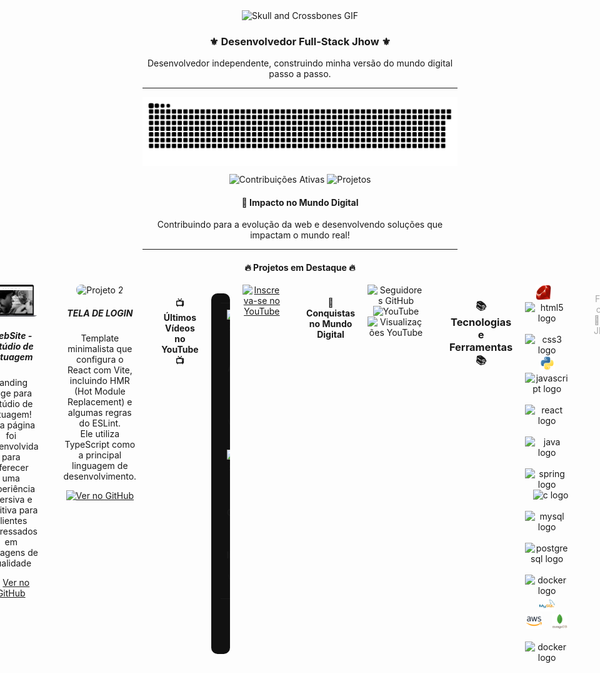 <div style="text-align: center;" align="center">
  <!-- GIF -->
  <img src="https://raw.githubusercontent.com/Tarikul-Islam-Anik/Animated-Fluent-Emojis/master/Emojis/Smilies/Skull%20and%20Crossbones.png" alt="Skull and Crossbones GIF" width="100">

  <h3>⚜️ Desenvolvedor Full-Stack Jhow ⚜️</h3>
  <p>Desenvolvedor independente, construindo minha versão do mundo digital passo a passo.</p>

  <hr>

  <!-- Nova Seção Inovadora -->
  <div>
    <!-- Visualização do GitHub Contribution Snake -->
    <picture align="center">
      <source media="(prefers-color-scheme: dark)" srcset="https://raw.githubusercontent.com/xjhowx-upgrates/xjhowx-upgrates/output/github-contribution-grid-snake-dark.svg">
      <source media="(prefers-color-scheme: light)" srcset="https://raw.githubusercontent.com/xjhowx-upgrates/xjhowx-upgrates/output/github-contribution-grid-snake.svg">
      <img src="https://raw.githubusercontent.com/xjhowx-upgrates/xjhowx-upgrates/output/github-contribution-grid-snake.svg" alt="GitHub Contribution Snake">
    </picture>
  
   <div style="margin-top: 10px;">
      <img src="https://img.shields.io/badge/Contribuições-Ativas-brightgreen?style=for-the-badge&logo=github" alt="Contribuições Ativas">
      <img src="https://img.shields.io/badge/Projetos-20-blue?style=for-the-badge" alt="Projetos">
    </div>
  </div>

<h4>🚀 Impacto no Mundo Digital</h4>
  <p>Contribuindo para a evolução da web e desenvolvendo soluções que impactam o mundo real!</p>
  
  <hr>

  <h4>🔥 Projetos em Destaque 🔥</h4>
  <div style="display: flex; justify-content: center; gap: 20px;">
    
<div style="text-align: center;">

  <img src="https://raw.githubusercontent.com/xjhowx-upgrates/Portifolio-Tattoo-Studio-00/main/PC.png" alt="Projeto 1" style="border-radius: 8px; width: 150px;">
  <h5><b>WebSite - Estúdio de Tatuagem</b></h5>
  <p>Landing page para estúdio de tatuagem!<br> 
    Esta página foi desenvolvida para oferecer uma experiência imersiva e intuitiva para clientes interessados em tatuagens de qualidade</p>
  <a href="https://github.com/xjhowx-upgrates/Portifolio-Tattoo-Studio-01" target="_blank">
    <img src="https://img.shields.io/badge/Ver%20no%20GitHub-blue?style=for-the-badge&logo=github" alt="Ver no GitHub">
  </a>
</div>
<br>
<br>
<div style="text-align: center;">

  <img src="https://app.cakto.com.br/logo/green-text-logo-transparent-background-login.png" alt="Projeto 2" style="border-radius: 8px; width: 150px;">
  <h5><b>TELA DE LOGIN</b></h5>
  <p>Template minimalista que configura o React com Vite, incluindo HMR (Hot Module Replacement) e algumas regras do ESLint.<br> 
    Ele utiliza TypeScript como a principal linguagem de desenvolvimento.</p>
  <a href="https://github.com/xjhowx-upgrates/Cakto-Login" target="_blank">
    <img src="https://img.shields.io/badge/Ver%20no%20GitHub-blue?style=for-the-badge&logo=github" alt="Ver no GitHub">
  </a>
</div>
  <hr>

  <h4>📺 Últimos Vídeos no YouTube 📺</h4>
  <table align="center" style="background-color:#111111; padding: 15px; border-radius: 10px;">
    <tr>
      <td style="padding: 10px;">
        <a href="https://youtu.be/IobwwOUJkFk" target="_blank">
          <img src="https://i.ytimg.com/vi/IobwwOUJkFk/hqdefault.jpg?sqp=-oaymwFBCNACELwBSFryq4qpAzMIARUAAIhCGAHYAQHiAQoIGBACGAY4AUAB8AEB-AH-CYAC0AWKAgwIABABGGUgZShlMA8=&rs=AOn4CLBLWstB5mKeMutTuIi6_6U1XRLIww" width="280" alt="Título do Vídeo 1">
        </a>
        <br>
        <strong>🎯 Você Não Vai Acreditar Neste Truque! 🚀</strong>
        <br>
        63K views - 3 meses
      </td>
      <td style="padding: 10px;">
        <a href="https://youtu.be/IobwwOUJkFk" target="_blank">
          <img src="https://i.ytimg.com/vi/IobwwOUJkFk/hqdefault.jpg?sqp=-oaymwFBCNACELwBSFryq4qpAzMIARUAAIhCGAHYAQHiAQoIGBACGAY4AUAB8AEB-AH-CYAC0AWKAgwIABABGGUgZShlMA8=&rs=AOn4CLBLWstB5mKeMutTuIi6_6U1XRLIww" width="280" alt="Título do Vídeo 2">
        </a>
        <br>
        <strong>🔥 5 Dicas de Programação Que Você Deve Saber!</strong>
        <br>
        48K views - 1 mês
      </td>
      <td style="padding: 10px;">
        <a href="https://youtu.be/IobwwOUJkFk" target="_blank">
          <img src="https://i.ytimg.com/vi/IobwwOUJkFk/hqdefault.jpg?sqp=-oaymwFBCNACELwBSFryq4qpAzMIARUAAIhCGAHYAQHiAQoIGBACGAY4AUAB8AEB-AH-CYAC0AWKAgwIABABGGUgZShlMA8=&rs=AOn4CLBLWstB5mKeMutTuIi6_6U1XRLIww" width="280" alt="Título do Vídeo 3">
        </a>
        <br>
        <strong>🛠️ Como Criar Seu Primeiro Site Em 10 Minutos</strong>
        <br>
        25K views - 2 semanas
      </td>
    </tr>
    <tr>
      <td style="padding: 10px;">
        <a href="https://youtu.be/IobwwOUJkFk" target="_blank">
          <img src="https://i.ytimg.com/vi/IobwwOUJkFk/hqdefault.jpg?sqp=-oaymwFBCNACELwBSFryq4qpAzMIARUAAIhCGAHYAQHiAQoIGBACGAY4AUAB8AEB-AH-CYAC0AWKAgwIABABGGUgZShlMA8=&rs=AOn4CLBLWstB5mKeMutTuIi6_6U1XRLIww" width="280" alt="Título do Vídeo 4">
        </a>
        <br>
        <strong>💻 Tutorial Completo de ReactJS para Iniciantes</strong>
        <br>
        89K views - 1 mês
      </td>
      <td style="padding: 10px;">
        <a href="https://youtu.be/IobwwOUJkFk" target="_blank">
          <img src="https://i.ytimg.com/vi/IobwwOUJkFk/hqdefault.jpg?sqp=-oaymwFBCNACELwBSFryq4qpAzMIARUAAIhCGAHYAQHiAQoIGBACGAY4AUAB8AEB-AH-CYAC0AWKAgwIABABGGUgZShlMA8=&rs=AOn4CLBLWstB5mKeMutTuIi6_6U1XRLIww" width="280" alt="Título do Vídeo 5">
        </a>
        <br>
        <strong>🚀 Como Melhorar Sua Performance no Coding Challenge</strong>
        <br>
        12K views - 5 dias
      </td>
      <td style="padding: 10px;">
        <a href="https://youtu.be/IobwwOUJkFk" target="_blank">
          <img src="https://i.ytimg.com/vi/IobwwOUJkFk/hqdefault.jpg?sqp=-oaymwFBCNACELwBSFryq4qpAzMIARUAAIhCGAHYAQHiAQoIGBACGAY4AUAB8AEB-AH-CYAC0AWKAgwIABABGGUgZShlMA8=&rs=AOn4CLBLWstB5mKeMutTuIi6_6U1XRLIww" width="280" alt="Título do Vídeo 6">
        </a>
        <br>
        <strong>📈 Dicas de SEO para Desenvolvedores</strong>
        <br>
        18K views - 2 semanas
      </td>
    </tr>
  </table>

  <a href="https://www.youtube.com/@canal.do.xjhowx" target="_blank">
    <img src="https://img.shields.io/badge/Youtube-Subscribe-red?style=for-the-badge&logo=youtube" alt="Inscreva-se no YouTube" />
  </a>

  <hr>

  <h4>🌟 Conquistas no Mundo Digital</h4>
  <div>
    <img src="https://img.shields.io/badge/Seguidores%20GitHub-500-orange?style=for-the-badge" alt="Seguidores GitHub">
    <img src="https://img.shields.io/badge/YouTube-500K-red?style=for-the-badge&logo=youtube" alt="YouTube">
    <img src="https://img.shields.io/badge/Visualizações%20YouTube-10M-blue?style=for-the-badge" alt="Visualizações YouTube">
  </div>

  <hr>

  <h3 align="center">📚 Tecnologias e Ferramentas 📚</h3>
  <div align="center">
    <!-- Icons -->
    <img src="https://raw.githubusercontent.com/devicons/devicon/master/icons/ruby/ruby-original.svg" height="25" alt="ruby logo" />
    <img width="8" />
    <img src="https://cdn.jsdelivr.net/gh/devicons/devicon/icons/html5/html5-original.svg" height="25" alt="html5 logo" />
    <img width="8" />
    <img src="https://cdn.jsdelivr.net/gh/devicons/devicon/icons/css3/css3-original.svg" height="25" alt="css3 logo" />
    <img width="8" />
    <img src="https://raw.githubusercontent.com/devicons/devicon/master/icons/python/python-original.svg" height="25" alt="python logo" />
    <img width="8" />
    <img src="https://cdn.jsdelivr.net/gh/devicons/devicon/icons/javascript/javascript-plain.svg" height="25" alt="javascript logo" />
    <img width="8" />
    <img src="https://cdn.jsdelivr.net/gh/devicons/devicon/icons/react/react-original.svg" height="25" alt="react logo" />
    <img width="8" />
    <img src="https://cdn.jsdelivr.net/gh/devicons/devicon/icons/java/java-original.svg" height="25" alt="java logo" />
    <img width="8" />
    <img src="https://cdn.jsdelivr.net/gh/devicons/devicon/icons/spring/spring-original.svg" height="25" alt="spring logo" />
    <img width="8" />
    <img src="https://cdn.jsdelivr.net/gh/devicons/devicon/icons/c/c-original.svg" height="25" alt="c logo" />
    <img width="8" />
    <img src="https://cdn.jsdelivr.net/gh/devicons/devicon/icons/mysql/mysql-original.svg" height="25" alt="mysql logo" />
    <img width="8" />
    <img src="https://cdn.jsdelivr.net/gh/devicons/devicon/icons/postgresql/postgresql-original.svg" height="25" alt="postgresql logo" />
    <img width="8" />
    <img src="https://cdn.jsdelivr.net/gh/devicons/devicon/icons/docker/docker-original.svg" height="25" alt="docker logo" />
    <img width="8" />
    <img src="https://raw.githubusercontent.com/devicons/devicon/master/icons/mysql/mysql-original-wordmark.svg" height="25" alt="docker logo" />
    <img width="8" />
    <img src="https://raw.githubusercontent.com/devicons/devicon/master/icons/amazonwebservices/amazonwebservices-original-wordmark.svg" height="25" alt="docker logo" />
    <img width="8" />
    <img src="https://raw.githubusercontent.com/devicons/devicon/master/icons/mongodb/mongodb-original-wordmark.svg" height="25" alt="docker logo" />
    <img width="8" />
    <img src="https://www.vectorlogo.zone/logos/git-scm/git-scm-icon.svg" height="25" alt="docker logo" />
  </div>

  <hr>

  <footer>
    <p style="text-align: center; color: #aaa;">Feito com 🧠 por Jhow</p>
  </footer>
</div>
